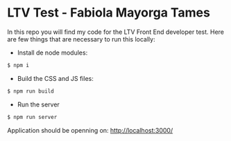 # LTV Test - Fabiola Mayorga Tames

In this repo you will find my code for the LTV Front End developer test. 
Here are few things that are necessary to run this locally:

- Install de node modules:

```sh
$ npm i
```

- Build the CSS and JS files:
```sh
$ npm run build
```

- Run the server
```sh
$ npm run server
```
Application should be openning on: <http://localhost:3000/>












